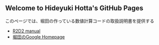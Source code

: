 ## Welcome to Hideyuki Hotta's GitHub Pages

このページでは、堀田の作っている数値計算コードの取扱説明書を提供する

- [R2D2 manual](https://hottahd.github.io/R2D2-manual/)
- [堀田のGoogle Homepage](https://sites.google.com/site/hideyukihotta/home_jp)
